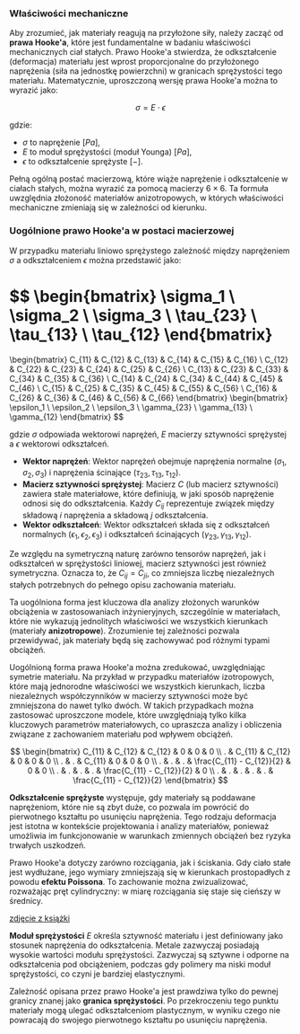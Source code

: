 ### Właściwości mechaniczne

Aby zrozumieć, jak materiały reagują na przyłożone siły, należy zacząć od **prawa Hooke'a**, które jest fundamentalne w badaniu właściwości mechanicznych ciał stałych. Prawo Hooke'a stwierdza, że ​​odkształcenie (deformacja) materiału jest wprost proporcjonalne do przyłożonego naprężenia (siła na jednostkę powierzchni) w granicach sprężystości tego materiału. Matematycznie, uproszczoną wersję prawa Hooke'a można to wyrazić jako:

$$
\sigma = E \cdot \epsilon
$$

gdzie:
- $\sigma$ to naprężenie [$Pa$],
- $E$ to moduł sprężystości (moduł Younga) [$Pa$],
- $\epsilon$ to odkształcenie sprężyste [$-$].

Pełną ogólną postać macierzową, które wiąże naprężenie i odkształcenie w ciałach stałych, można wyrazić za pomocą macierzy $6 \times 6$. Ta formuła uwzględnia złożoność materiałów anizotropowych, w których właściwości mechaniczne zmieniają się w zależności od kierunku.

### Uogólnione prawo Hooke'a w postaci macierzowej

W przypadku materiału liniowo sprężystego zależność między naprężeniem $\sigma$ a odkształceniem $\epsilon$ można przedstawić jako:

$$
\begin{bmatrix}
\sigma_1 \\
\sigma_2 \\
\sigma_3 \\
\tau_{23} \\
\tau_{13} \\
\tau_{12}
\end{bmatrix}
=
\begin{bmatrix}
C_{11} & C_{12} & C_{13} & C_{14} & C_{15} & C_{16} \\
C_{12} & C_{22} & C_{23} & C_{24} & C_{25} & C_{26} \\
C_{13} & C_{23} & C_{33} & C_{34} & C_{35} & C_{36} \\
C_{14} & C_{24} & C_{34} & C_{44} & C_{45} & C_{46} \\
C_{15} & C_{25} & C_{35} & C_{45} & C_{55} & C_{56} \\
C_{16} & C_{26} & C_{36} & C_{46} & C_{56} & C_{66}
\end{bmatrix}
\begin{bmatrix}
\epsilon_1 \\
\epsilon_2 \\
\epsilon_3 \\
\gamma_{23} \\
\gamma_{13} \\
\gamma_{12}
\end{bmatrix}
$$

gdzie $\sigma$ odpowiada wektorowi naprężeń, $E$ macierzy sztywności sprężystej a $\epsilon$ wektorowi odkształceń.

- **Wektor naprężeń**: Wektor naprężeń obejmuje naprężenia normalne ($\sigma_1, \sigma_2, \sigma_3$) i naprężenia ścinające ($\tau_{23}, \tau_{13}, \tau_{12}$).
- **Macierz sztywności sprężystej**: Macierz $C$ (lub macierz sztywności) zawiera stałe materiałowe, które definiują, w jaki sposób naprężenie odnosi się do odkształcenia. Każdy $C_{ij}$ reprezentuje związek między składową $i$ naprężenia a składową $j$ odkształcenia.
- **Wektor odkształceń**: Wektor odkształceń składa się z odkształceń normalnych ($\epsilon_1, \epsilon_2, \epsilon_3$) i odkształceń ścinających ($\gamma_{23}, \gamma_{13}, \gamma_{12}$).


Ze względu na symetryczną naturę zarówno tensorów naprężeń, jak i odkształceń w sprężystości liniowej, macierz sztywności jest również symetryczna. Oznacza to, że $C_{ij}=C_{ji}$, co zmniejsza liczbę niezależnych stałych potrzebnych do pełnego opisu zachowania materiału.

Ta uogólniona forma jest kluczowa dla analizy złożonych warunków obciążenia w zastosowaniach inżynieryjnych, szczególnie w materiałach, które nie wykazują jednolitych właściwości we wszystkich kierunkach (materiały **anizotropowe**). Zrozumienie tej zależności pozwala przewidywać, jak materiały będą się zachowywać pod różnymi typami obciążeń.

Uogólnioną forma prawa Hooke'a można zredukować, uwzględniając symetrie materiału. Na przykład w przypadku materiałów izotropowych, które mają jednorodne właściwości we wszystkich kierunkach, liczba niezależnych współczynników w macierzy sztywności może być zmniejszona do nawet tylko dwóch. W takich przypadkach można zastosować uproszczone modele, które uwzględniają tylko kilka kluczowych parametrów materiałowych, co upraszcza analizy i obliczenia związane z zachowaniem materiału pod wpływem obciążeń.

$$
\begin{bmatrix}
C_{11} & C_{12} & C_{12} & 0 & 0 & 0 \\
. & C_{11} & C_{12} & 0 & 0 & 0 \\
. & . & C_{11} & 0 & 0 & 0 \\
. & . & . & \frac{C_{11} - C_{12}}{2} & 0 & 0 \\
. & . & . & . & \frac{C_{11} - C_{12}}{2} & 0 \\
. & . & . & . & . & \frac{C_{11} - C_{12}}{2}
\end{bmatrix}
$$

**Odkształcenie sprężyste** występuje, gdy materiały są poddawane naprężeniom, które nie są zbyt duże, co pozwala im powrócić do pierwotnego kształtu po usunięciu naprężenia. Tego rodzaju deformacja jest istotna w kontekście projektowania i analizy materiałów, ponieważ umożliwia im funkcjonowanie w warunkach zmiennych obciążeń bez ryzyka trwałych uszkodzeń.

Prawo Hooke'a dotyczy zarówno rozciągania, jak i ściskania. Gdy ciało stałe jest wydłużane, jego wymiary zmniejszają się w kierunkach prostopadłych z powodu **efektu Poissona**. To zachowanie można zwizualizować, rozważając pręt cylindryczny: w miarę rozciągania się staje się cieńszy w średnicy.

[zdjęcie z książki]()

**Moduł sprężystości** $E$ określa sztywność materiału i jest definiowany jako stosunek naprężenia do odkształcenia. Metale zazwyczaj posiadają wysokie wartości modułu sprężystości. Zazwyczaj są sztywne i odporne na odkształcenia pod obciążeniem, podczas gdy polimery ma niski moduł sprężystości, co czyni je bardziej elastycznymi.

Zależność opisana przez prawo Hooke'a jest prawdziwa tylko do pewnej granicy znanej jako **granica sprężystości**. Po przekroczeniu tego punktu materiały mogą ulegać odkształceniom plastycznym, w wyniku czego nie powracają do swojego pierwotnego kształtu po usunięciu naprężenia.
